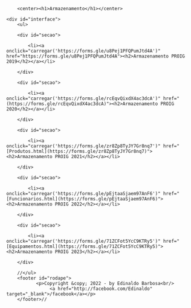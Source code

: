 <html lang="pt-br">

<head>
    <title>Armazenamento Proig</title>
    <link rel="stylesheet" href="style.css"/>
    <meta charset="UTF-8">
    <meta name="viewport" content="width=device-width, initial-scale=1.0">
       
</head>

<body>
    
        <center><h1>Armazenamento</h1></center>

    <div id="interface">    
        <ul>
        
        <div id="secao">

            <li><a onclick="carregar('https://forms.gle/u8Pej1PFQPumJtd4A')" href="https://forms.gle/u8Pej1PFQPumJtd4A"><h2>Armazenamento PROIG 2019</h2></a></li>
                                               
        </div>

        <div id="secao">
        
            <li><a onclick="carregar('https://forms.gle/rcEqvQixdX4ac3dcA')" href="(https://forms.gle/rcEqvQixdX4ac3dcA)"><h2>Armazenamento PROIG 2020</h2></a></li>
        
        </div>
    
        <div id="secao">
            
            <li><a onclick="carregar('https://forms.gle/zr8Zp8TyJY7Gr8nq7')" href="[Produtos.html](https://forms.gle/zr8Zp8TyJY7Gr8nq7)"><h2>Armazenamento PROIG 2021</h2></a></li>
        
        </div>

        <div id="secao">
            
            <li><a onclick="carregar('https://forms.gle/pEjtaaSjaem97AnF6')" href="[Funcionarios.html](https://forms.gle/pEjtaaSjaem97AnF6)"><h2>Armazenamento PROIG 2022</h2></a></li>
        
        </div>

        <div id="secao">
            
            <li><a onclick="carregar('https://forms.gle/71ZCFot5YcC9KTRy5')" href="[Equipamentos.html](https://forms.gle/71ZCFot5YcC9KTRy5)"><h2>Armazenamento PROIG 2023</h2></a></li>
        
        </div>

        //</ul>
        <footer id="rodape">
               <p>Copyright &copy; 2022 - by Edinaldo Barbosa<br/>
                    <a href="http://facebook.com/Edinaldo" target="_blank">/facebook</a></p>
        </footer>//    
</div>
</body>
</html>
